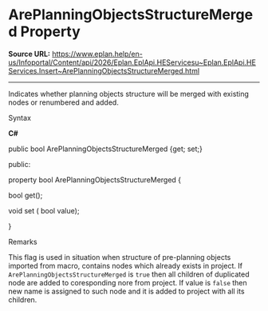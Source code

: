 # ArePlanningObjectsStructureMerged Property

**Source URL:** https://www.eplan.help/en-us/Infoportal/Content/api/2026/Eplan.EplApi.HEServicesu~Eplan.EplApi.HEServices.Insert~ArePlanningObjectsStructureMerged.html

---

Indicates whether planning objects structure will be merged with existing nodes or renumbered and added.

Syntax

**C#**



public bool ArePlanningObjectsStructureMerged {get; set;}

public:

property bool ArePlanningObjectsStructureMerged {

   bool get();

   void set (    bool value);

}


Remarks

This flag is used in situation when structure of pre-planning objects imported from macro, contains nodes which already exists in project. If `ArePlanningObjectsStructureMerged` is `true` then all children of duplicated node are added to coresponding nore from project. If value is `false` then new name is assigned to such node and it is added to project with all its children.
